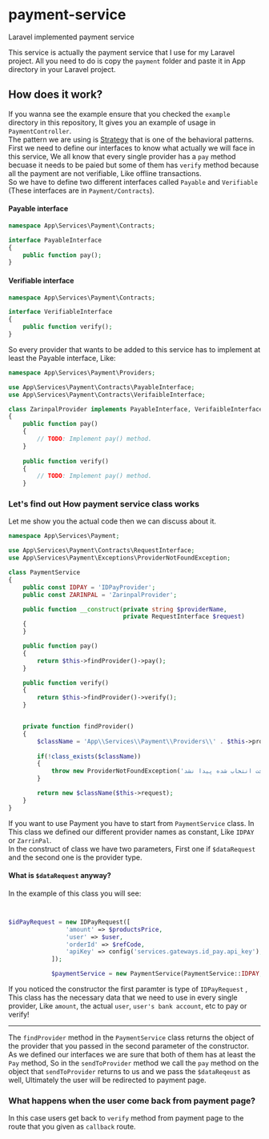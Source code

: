 # payment-service
Laravel implemented payment service 

This service is actually the payment service that I use for my Laravel project.
All you need to do is copy the ``payment`` folder and paste it in App directory in your Laravel project.

## How does it work?

If you wanna see the example ensure that you checked the ``example`` directory in this repository, It gives you an example of usage in ``PaymentController``.
<br>
The pattern we are using is [Strategy](https://refactoring.guru/design-patterns/strategy) that is one of the behavioral patterns. <br>
First we need to define our interfaces to know what actually we will face in this service, We all know that every single provider has a ``pay`` method becuase it needs to be paied but some of them has ``verify`` method because all the payment are not verifiable, Like offline transactions. <br>
So we have to define two different interfaces called ``Payable`` and ``Verifiable`` (These interfaces are in ``Payment/Contracts``).

#### Payable interface
```php
namespace App\Services\Payment\Contracts;

interface PayableInterface
{
    public function pay();
}
```

#### Verifiable interface
```php
namespace App\Services\Payment\Contracts;

interface VerifiableInterface
{
    public function verify();
}
```
So every provider that wants to be added to this service has to implement at least the Payable interface, Like:
```php
namespace App\Services\Payment\Providers;

use App\Services\Payment\Contracts\PayableInterface;
use App\Services\Payment\Contracts\VerifaibleInterface;

class ZarinpalProvider implements PayableInterface, VerifaibleInterface
{
    public function pay()
    {
        // TODO: Implement pay() method.
    }
    
    public function verify()
    {
        // TODO: Implement pay() method.
    }
```

### Let's find out How payment service class works

Let me show you the actual code then we can discuss about it.

```php
namespace App\Services\Payment;

use App\Services\Payment\Contracts\RequestInterface;
use App\Services\Payment\Exceptions\ProviderNotFoundException;

class PaymentService 
{
    public const IDPAY = 'IDPayProvider';
    public const ZARINPAL = 'ZarinpalProvider';

    public function __construct(private string $providerName, 
                                private RequestInterface $request)
    {
    }

    public function pay()
    {
        return $this->findProvider()->pay();
    }

    public function verify()
    {
        return $this->findProvider()->verify();
    }


    private function findProvider()
    {
        $className = 'App\\Services\\Payment\\Providers\\' . $this->providerName;
        
        if(!class_exists($className))
        {
            throw new ProviderNotFoundException('درگاه پرداخت انتخاب شده پیدا نشد');
        }

        return new $className($this->request);
    }
}

```

If you want to use Payment you have to start from ``PaymentService`` class. In This class we defined our different provider names as constant, Like ``IDPAY`` or ``ZarrinPal``. <br>
In the construct of class we have two parameters, First one if ``$dataRequest`` and the second one is the provider type. <br>
#### What is ``$dataRequest`` anyway?
In the example of this class you will see:
```php


$idPayRequest = new IDPayRequest([
                'amount' => $productsPrice,
                'user' => $user,
                'orderId' => $refCode,
                'apiKey' => config('services.gateways.id_pay.api_key'),
            ]);

            $paymentService = new PaymentService(PaymentService::IDPAY, $idPayRequest);
```
If you noticed the constructor the first paramter is type of ``IDPayRequest`` , This class has the necessary data that we need to use in every single provider, Like ``amount``, the actual ``user``, ``user's bank account``, etc to pay or verify!<br>

<hr>

The ``findProvider`` method in the ``PaymentService`` class returns the object of the provider that you passed in the second parameter of the constructor. <br>
As we defined our interfaces we are sure that both of them has at least the ``Pay`` method, So in the ``sendToProvider`` method we call the ``pay`` method on the object that ``sendToProvider`` returns to us and we pass the ``$dataReqeust`` as well, Ultimately the user will be redirected to payment page. <br>

### What happens when the user come back from payment page?
In this case users get back to ``verify`` method from payment page to the route that you given as ``callback`` route. <br>

